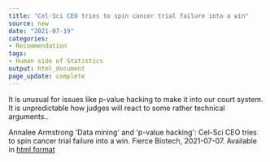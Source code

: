 ```yaml
---
title: "Cel-Sci CEO tries to spin cancer trial failure into a win"
source: new
date: "2021-07-19"
categories:
- Recommendation
tags:
- Human side of Statistics
output: html_document
page_update: complete
---
```


It is unusual for issues like p-value hacking to make it into our court system. It is unpredictable how judges will react to some rather technical arguments..

<!--more-->

Annalee Armstrong 'Data mining' and 'p-value hacking': Cel-Sci CEO tries to spin cancer trial failure into a win. Fierce Biotech, 2021-07-07. Available in [html format][arm1]

[arm1]: https://www.fiercebiotech.com/biotech/data-mining-and-p-value-hacking-cel-sci-ceo-tries-to-spin-cancer-trial-failure-into-a-win
